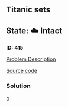 ## Titanic sets

## State: :cloud: **Intact**

**ID: 415**

[Problem Description](https://projecteuler.net/problem=415)

[Source code](main.cpp)

### Solution
0